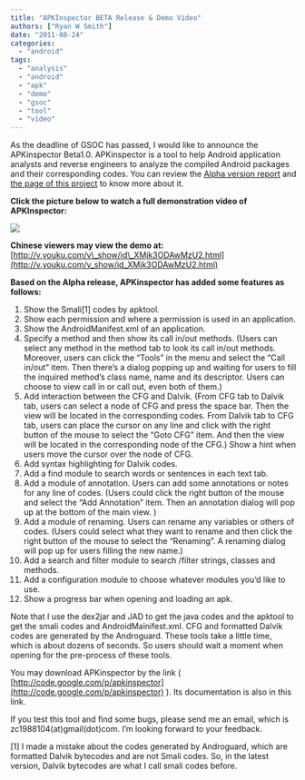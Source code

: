 ```yaml
---
title: "APKInspector BETA Release & Demo Video"
authors: ["Ryan W Smith"]
date: "2011-08-24"
categories:
  - "android"
tags: 
  - "analysis"
  - "android"
  - "apk"
  - "demo"
  - "gsoc"
  - "tool"
  - "video"
---
```


As the deadline of GSOC has passed, I would like to announce the APKinspector Beta1.0. APKinspector is a tool to help Android application analysts and reverse engineers to analyze the compiled Android packages and their corresponding codes. You can review the [Alpha version report](https://www.honeynet.org/node/747) and [the page of this project](http://code.google.com/p/apkinspector) to know more about it.

**Click the picture below to watch a full demonstration video of APKInspector:**

[![](images/drupal_image_760-300x171.png)](http://www.youtube.com/watch?v=X538N-x3UUY)

**Chinese viewers may view the demo at:** [http://v.youku.com/v\_show/id\_XMjk3ODAwMzU2.html](http://v.youku.com/v_show/id_XMjk3ODAwMzU2.html)

**Based on the Alpha release, APKinspector has added some features as follows:**

1. Show the Smali\[1\] codes by apktool.
2. Show each permission and where a permission is used in an application.
3. Show the AndroidManifest.xml of an application.
4. Specify a method and then show its call in/out methods. (Users can select any method in the method tab to look its call in/out methods. Moreover, users can click the “Tools” in the menu and select the “Call in/out” item. Then there’s a dialog popping up and waiting for users to fill the inquired method’s class name, name and its descriptor. Users can choose to view call in or call out, even both of them.)
5. Add interaction between the CFG and Dalvik. (From CFG tab to Dalvik tab, users can select a node of CFG and press the space bar. Then the view will be located in the corresponding codes. From Dalvik tab to CFG tab, users can place the cursor on any line and click with the right button of the mouse to select the “Goto CFG” item. And then the view will be located in the corresponding node of the CFG.) Show a hint when users move the cursor over the node of CFG.
6. Add syntax highlighting for Dalvik codes.
7. Add a find module to search words or sentences in each text tab.
8. Add a module of annotation. Users can add some annotations or notes for any line of codes. (Users could click the right button of the mouse and select the “Add Annotation” item. Then an annotation dialog will pop up at the bottom of the main view. )
9. Add a module of renaming. Users can rename any variables or others of codes. (Users could select what they want to rename and then click the right button of the mouse to select the “Renaming”. A renaming dialog will pop up for users filling the new name.)
10. Add a search and filter module to search /filter strings, classes and methods.
11. Add a configuration module to choose whatever modules you’d like to use.
12. Show a progress bar when opening and loading an apk.

Note that I use the dex2jar and JAD to get the java codes and the apktool to get the smali codes and AndroidMainifest.xml. CFG and formatted Dalvik codes are generated by the Androguard. These tools take a little time, which is about dozens of seconds. So users should wait a moment when opening for the pre-process of these tools.

You may download APKinspector by the link ( [http://code.google.com/p/apkinspector](http://code.google.com/p/apkinspector) ). Its documentation is also in this link.

If you test this tool and find some bugs, please send me an email, which is zc1988104(at)gmail(dot)com. I’m looking forward to your feedback.

\[1\] I made a mistake about the codes generated by Androguard, which are formatted Dalvik bytecodes and are not Smali codes. So, in the latest version, Dalvik bytecodes are what I call smali codes before.
